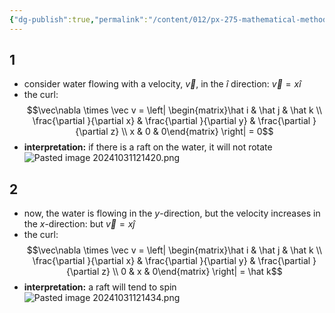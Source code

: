 ```yaml
---
{"dg-publish":true,"permalink":"/content/012/px-275-mathematical-methods/term-1/c-vector-calculus/px-275-c1e-examples-of-curl/","noteIcon":"1","created":"2024-11-25T10:50:32.000+00:00","updated":"2024-11-26T10:05:20.701+00:00"}
---
```


## 1
- consider water flowing with a velocity, $\vec v$, in the $\hat i$ direction: $\vec v = x\hat i$
- the curl: 
$$\vec\nabla \times \vec v = \left| \begin{matrix}\hat i & \hat j & \hat k \\ \frac{\partial }{\partial x} & \frac{\partial }{\partial y} & \frac{\partial }{\partial z} \\ x & 0 & 0\end{matrix} \right| = 0$$
- **interpretation:** if there is a raft on the water, it will not rotate
![Pasted image 20241031121420.png](/img/user/pics/Pasted%20image%2020241031121420.png)
## 2
- now, the water is flowing in the $y$-direction, but the velocity increases in the $x$-direction: but $\vec v = x\hat j$
- the curl: 
$$\vec\nabla \times \vec v = \left| \begin{matrix}\hat i & \hat j & \hat k \\ \frac{\partial }{\partial x} & \frac{\partial }{\partial y} & \frac{\partial }{\partial z} \\ 0 & x & 0\end{matrix} \right| = \hat k$$
- **interpretation:** a raft will tend to spin
![Pasted image 20241031121434.png](/img/user/pics/Pasted%20image%2020241031121434.png)
